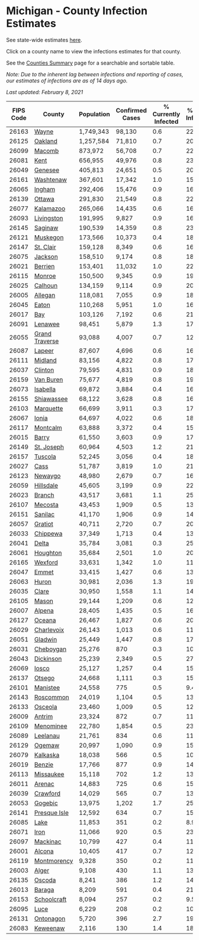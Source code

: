 # Michigan - County Infection Estimates

See state-wide estimates [here](/infections/us-mi).

Click on a county name to view the infections estimates for that county.

See the [Counties Summary](/infections/summary-counties) page for a searchable and sortable table.

*Note: Due to the inherent lag between infections and reporting of cases, our estimates of infections are as of 14 days ago.*

*Last updated: February 8, 2021*

|   FIPS Code |                           County |   Population |   Confirmed Cases |   % Currently Infected |   % Total Infected |
|-------------|----------------------------------|--------------|-------------------|------------------------|--------------------|
|       26163 |                   [Wayne](wayne) |    1,749,343 |            98,130 |                    0.6 |               22.7 |
|       26125 |               [Oakland](oakland) |    1,257,584 |            71,810 |                    0.7 |               20.9 |
|       26099 |                 [Macomb](macomb) |      873,972 |            56,708 |                    0.7 |               22.9 |
|       26081 |                     [Kent](kent) |      656,955 |            49,976 |                    0.8 |               23.6 |
|       26049 |               [Genesee](genesee) |      405,813 |            24,651 |                    0.5 |               20.3 |
|       26161 |           [Washtenaw](washtenaw) |      367,601 |            17,342 |                    1.0 |               15.7 |
|       26065 |                 [Ingham](ingham) |      292,406 |            15,476 |                    0.9 |               16.3 |
|       26139 |                 [Ottawa](ottawa) |      291,830 |            21,549 |                    0.8 |               22.2 |
|       26077 |           [Kalamazoo](kalamazoo) |      265,066 |            14,435 |                    0.6 |               16.7 |
|       26093 |         [Livingston](livingston) |      191,995 |             9,827 |                    0.9 |               16.2 |
|       26145 |               [Saginaw](saginaw) |      190,539 |            14,359 |                    0.8 |               23.9 |
|       26121 |             [Muskegon](muskegon) |      173,566 |            10,373 |                    0.4 |               18.6 |
|       26147 |           [St. Clair](st.-clair) |      159,128 |             8,349 |                    0.6 |               16.8 |
|       26075 |               [Jackson](jackson) |      158,510 |             9,174 |                    0.8 |               18.2 |
|       26021 |               [Berrien](berrien) |      153,401 |            11,032 |                    1.0 |               22.6 |
|       26115 |                 [Monroe](monroe) |      150,500 |             9,345 |                    0.9 |               19.5 |
|       26025 |               [Calhoun](calhoun) |      134,159 |             9,114 |                    0.9 |               20.7 |
|       26005 |               [Allegan](allegan) |      118,081 |             7,055 |                    0.9 |               18.0 |
|       26045 |                   [Eaton](eaton) |      110,268 |             5,951 |                    1.0 |               16.5 |
|       26017 |                       [Bay](bay) |      103,126 |             7,192 |                    0.6 |               21.4 |
|       26091 |               [Lenawee](lenawee) |       98,451 |             5,879 |                    1.3 |               17.9 |
|       26055 | [Grand Traverse](grand-traverse) |       93,088 |             4,007 |                    0.7 |               12.6 |
|       26087 |                 [Lapeer](lapeer) |       87,607 |             4,696 |                    0.6 |               16.8 |
|       26111 |               [Midland](midland) |       83,156 |             4,822 |                    0.8 |               17.6 |
|       26037 |               [Clinton](clinton) |       79,595 |             4,831 |                    0.9 |               18.7 |
|       26159 |           [Van Buren](van-buren) |       75,677 |             4,819 |                    0.8 |               19.2 |
|       26073 |             [Isabella](isabella) |       69,872 |             3,884 |                    0.4 |               16.9 |
|       26155 |         [Shiawassee](shiawassee) |       68,122 |             3,628 |                    0.8 |               16.9 |
|       26103 |           [Marquette](marquette) |       66,699 |             3,911 |                    0.3 |               17.6 |
|       26067 |                   [Ionia](ionia) |       64,697 |             4,022 |                    0.6 |               18.9 |
|       26117 |             [Montcalm](montcalm) |       63,888 |             3,372 |                    0.4 |               15.9 |
|       26015 |                   [Barry](barry) |       61,550 |             3,603 |                    0.9 |               17.5 |
|       26149 |         [St. Joseph](st.-joseph) |       60,964 |             4,503 |                    1.2 |               21.9 |
|       26157 |               [Tuscola](tuscola) |       52,245 |             3,056 |                    0.4 |               18.4 |
|       26027 |                     [Cass](cass) |       51,787 |             3,819 |                    1.0 |               21.9 |
|       26123 |               [Newaygo](newaygo) |       48,980 |             2,679 |                    0.7 |               16.3 |
|       26059 |           [Hillsdale](hillsdale) |       45,605 |             3,199 |                    0.9 |               22.2 |
|       26023 |                 [Branch](branch) |       43,517 |             3,681 |                    1.1 |               25.5 |
|       26107 |               [Mecosta](mecosta) |       43,453 |             1,909 |                    0.5 |               13.0 |
|       26151 |               [Sanilac](sanilac) |       41,170 |             1,906 |                    0.9 |               14.1 |
|       26057 |               [Gratiot](gratiot) |       40,711 |             2,720 |                    0.7 |               20.0 |
|       26033 |             [Chippewa](chippewa) |       37,349 |             1,713 |                    0.4 |               13.5 |
|       26041 |                   [Delta](delta) |       35,784 |             3,081 |                    0.3 |               25.3 |
|       26061 |             [Houghton](houghton) |       35,684 |             2,501 |                    1.0 |               20.0 |
|       26165 |               [Wexford](wexford) |       33,631 |             1,342 |                    1.0 |               11.8 |
|       26047 |                   [Emmet](emmet) |       33,415 |             1,427 |                    0.6 |               13.0 |
|       26063 |                   [Huron](huron) |       30,981 |             2,036 |                    1.3 |               19.6 |
|       26035 |                   [Clare](clare) |       30,950 |             1,558 |                    1.1 |               14.8 |
|       26105 |                   [Mason](mason) |       29,144 |             1,209 |                    0.6 |               12.3 |
|       26007 |                 [Alpena](alpena) |       28,405 |             1,435 |                    0.5 |               16.0 |
|       26127 |                 [Oceana](oceana) |       26,467 |             1,827 |                    0.6 |               20.9 |
|       26029 |         [Charlevoix](charlevoix) |       26,143 |             1,013 |                    0.6 |               11.8 |
|       26051 |               [Gladwin](gladwin) |       25,449 |             1,447 |                    0.8 |               17.0 |
|       26031 |           [Cheboygan](cheboygan) |       25,276 |               870 |                    0.3 |               10.6 |
|       26043 |           [Dickinson](dickinson) |       25,239 |             2,349 |                    0.5 |               27.4 |
|       26069 |                   [Iosco](iosco) |       25,127 |             1,257 |                    0.4 |               15.7 |
|       26137 |                 [Otsego](otsego) |       24,668 |             1,111 |                    0.3 |               15.7 |
|       26101 |             [Manistee](manistee) |       24,558 |               775 |                    0.5 |                9.4 |
|       26143 |           [Roscommon](roscommon) |       24,019 |             1,104 |                    0.5 |               13.9 |
|       26133 |               [Osceola](osceola) |       23,460 |             1,009 |                    0.5 |               12.9 |
|       26009 |                 [Antrim](antrim) |       23,324 |               872 |                    0.7 |               11.2 |
|       26109 |           [Menominee](menominee) |       22,780 |             1,854 |                    0.5 |               23.7 |
|       26089 |             [Leelanau](leelanau) |       21,761 |               834 |                    0.6 |               11.4 |
|       26129 |                 [Ogemaw](ogemaw) |       20,997 |             1,090 |                    0.9 |               15.7 |
|       26079 |             [Kalkaska](kalkaska) |       18,038 |               566 |                    0.5 |               10.2 |
|       26019 |                 [Benzie](benzie) |       17,766 |               877 |                    0.9 |               14.5 |
|       26113 |           [Missaukee](missaukee) |       15,118 |               702 |                    1.2 |               13.9 |
|       26011 |                 [Arenac](arenac) |       14,883 |               725 |                    0.6 |               15.1 |
|       26039 |             [Crawford](crawford) |       14,029 |               565 |                    0.7 |               13.7 |
|       26053 |               [Gogebic](gogebic) |       13,975 |             1,202 |                    1.7 |               25.1 |
|       26141 |     [Presque Isle](presque-isle) |       12,592 |               634 |                    0.7 |               15.1 |
|       26085 |                     [Lake](lake) |       11,853 |               351 |                    0.2 |                8.9 |
|       26071 |                     [Iron](iron) |       11,066 |               920 |                    0.5 |               23.8 |
|       26097 |             [Mackinac](mackinac) |       10,799 |               427 |                    0.4 |               11.8 |
|       26001 |                 [Alcona](alcona) |       10,405 |               417 |                    0.7 |               12.2 |
|       26119 |       [Montmorency](montmorency) |        9,328 |               350 |                    0.2 |               11.5 |
|       26003 |                   [Alger](alger) |        9,108 |               430 |                    1.1 |               13.5 |
|       26135 |                 [Oscoda](oscoda) |        8,241 |               386 |                    1.2 |               14.2 |
|       26013 |                 [Baraga](baraga) |        8,209 |               591 |                    0.4 |               21.4 |
|       26153 |       [Schoolcraft](schoolcraft) |        8,094 |               257 |                    0.2 |                9.5 |
|       26095 |                     [Luce](luce) |        6,229 |               208 |                    0.2 |               10.2 |
|       26131 |           [Ontonagon](ontonagon) |        5,720 |               396 |                    2.7 |               19.7 |
|       26083 |             [Keweenaw](keweenaw) |        2,116 |               130 |                    1.4 |               18.5 |